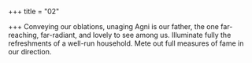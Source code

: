 +++
title = "02"

+++
Conveying our oblations, unaging Agni is our father, the one
far-reaching, far-radiant, and lovely to see among us.
Illuminate fully the refreshments of a well-run household. Mete out full  measures of fame in our direction.